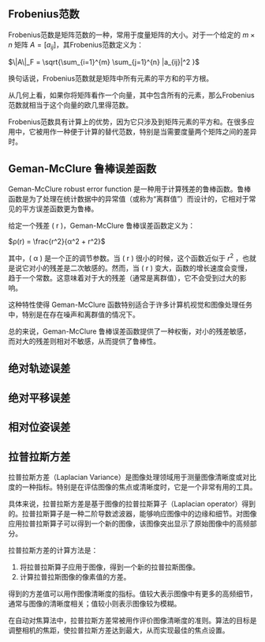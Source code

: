 
## Frobenius范数
Frobenius范数是矩阵范数的一种，常用于度量矩阵的大小。对于一个给定的 $m \times n$ 矩阵 $A = [a_{ij}]$，其Frobenius范数定义为：

$\|A\|_F = \sqrt{\sum_{i=1}^{m} \sum_{j=1}^{n} |a_{ij}|^2 }$

换句话说，Frobenius范数就是矩阵中所有元素的平方和的平方根。

从几何上看，如果你将矩阵看作一个向量，其中包含所有的元素，那么Frobenius范数就相当于这个向量的欧几里得范数。

Frobenius范数具有计算上的优势，因为它只涉及到矩阵元素的平方和。在很多应用中，它被用作一种便于计算的替代范数，特别是当需要度量两个矩阵之间的差异时。

## Geman-McClure 鲁棒误差函数
Geman-McClure robust error function 是一种用于计算残差的鲁棒函数。鲁棒函数是为了处理在统计数据中的异常值（或称为“离群值”）而设计的，它相对于常见的平方误差函数更为鲁棒。

给定一个残差 \( r \)，Geman-McClure 鲁棒误差函数定义为：

$ρ(r) = \frac{r^2}{α^2 + r^2}$

其中，\( α \) 是一个正的调节参数。当 \( r \) 很小的时候，这个函数近似于 $r^2$ ，也就是说它对小的残差是二次敏感的。然而，当 \( r \) 变大，函数的增长速度会变慢，趋于一个常数。这意味着对于大的残差（通常是离群值），它不会受到过大的影响。

这种特性使得 Geman-McClure 函数特别适合于许多计算机视觉和图像处理任务中，特别是在存在噪声和离群值的情况下。

总的来说，Geman-McClure 鲁棒误差函数提供了一种权衡，对小的残差敏感，而对大的残差则相对不敏感，从而提供了鲁棒性。
## 绝对轨迹误差
## 绝对平移误差
## 相对位姿误差
## 拉普拉斯方差
拉普拉斯方差（Laplacian Variance）是图像处理领域用于测量图像清晰度或对比度的一种指标。特别是在评估图像的焦点或清晰度时，它是一个非常有用的工具。

具体来说，拉普拉斯方差是基于图像的拉普拉斯算子（Laplacian operator）得到的。拉普拉斯算子是一种二阶导数滤波器，能够响应图像中的边缘和细节。对图像应用拉普拉斯算子可以得到一个新的图像，该图像突出显示了原始图像中的高频部分。

拉普拉斯方差的计算方法是：
1. 将拉普拉斯算子应用于图像，得到一个新的拉普拉斯图像。
2. 计算拉普拉斯图像的像素值的方差。

得到的方差值可以用作图像清晰度的指标。值较大表示图像中有更多的高频细节，通常与图像的清晰度相关；值较小则表示图像较为模糊。

在自动对焦算法中，拉普拉斯方差常被用作评价图像清晰度的准则。算法的目标是调整相机的焦距，使拉普拉斯方差达到最大，从而实现最佳的焦点设置。
